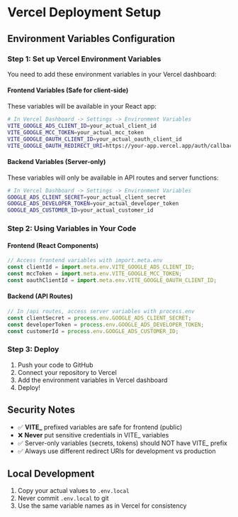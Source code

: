 # Vercel Deployment Setup

## Environment Variables Configuration

### Step 1: Set up Vercel Environment Variables

You need to add these environment variables in your Vercel dashboard:

#### Frontend Variables (Safe for client-side)
These variables will be available in your React app:

```bash
# In Vercel Dashboard -> Settings -> Environment Variables
VITE_GOOGLE_ADS_CLIENT_ID=your_actual_client_id
VITE_GOOGLE_MCC_TOKEN=your_actual_mcc_token  
VITE_GOOGLE_OAUTH_CLIENT_ID=your_actual_oauth_client_id
VITE_GOOGLE_OAUTH_REDIRECT_URI=https://your-app.vercel.app/auth/callback
```

#### Backend Variables (Server-only)
These variables will only be available in API routes and server functions:

```bash
# In Vercel Dashboard -> Settings -> Environment Variables
GOOGLE_ADS_CLIENT_SECRET=your_actual_client_secret
GOOGLE_ADS_DEVELOPER_TOKEN=your_actual_developer_token
GOOGLE_ADS_CUSTOMER_ID=your_actual_customer_id
```

### Step 2: Using Variables in Your Code

#### Frontend (React Components)
```javascript
// Access frontend variables with import.meta.env
const clientId = import.meta.env.VITE_GOOGLE_ADS_CLIENT_ID;
const mccToken = import.meta.env.VITE_GOOGLE_MCC_TOKEN;
const oauthClientId = import.meta.env.VITE_GOOGLE_OAUTH_CLIENT_ID;
```

#### Backend (API Routes)
```javascript
// In /api routes, access server variables with process.env
const clientSecret = process.env.GOOGLE_ADS_CLIENT_SECRET;
const developerToken = process.env.GOOGLE_ADS_DEVELOPER_TOKEN;
const customerId = process.env.GOOGLE_ADS_CUSTOMER_ID;
```

### Step 3: Deploy

1. Push your code to GitHub
2. Connect your repository to Vercel
3. Add the environment variables in Vercel dashboard
4. Deploy!

## Security Notes

- ✅ **VITE_** prefixed variables are safe for frontend (public)
- ❌ **Never** put sensitive credentials in VITE_ variables
- ✅ Server-only variables (secrets, tokens) should NOT have VITE_ prefix
- ✅ Always use different redirect URIs for development vs production

## Local Development

1. Copy your actual values to `.env.local`
2. Never commit `.env.local` to git
3. Use the same variable names as in Vercel for consistency
